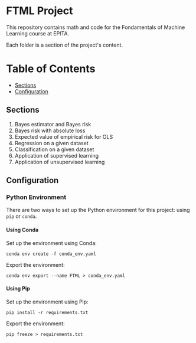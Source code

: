 # FTML Project
This repository contains math and code for the Fondamentals of Machine Learning course at EPITA.

Each folder is a section of the project's content.

# Table of Contents
- [Sections](#sections)
- [Configuration](#configuration)

## Sections
1. Bayes estimator and Bayes risk
2. Bayes risk with absolute loss
3. Expected value of empirical risk for OLS
4. Regression on a given dataset
5. Classification on a given dataset
6. Application of supervised learning
7. Application of unsupervised learning

## Configuration
### Python Environment
There are two ways to set up the Python environment for this project: using `pip` or `conda`.

#### Using Conda
Set up the environment using Conda:
```
conda env create -f conda_env.yaml
```
Export the environment:
```
conda env export --name FTML > conda_env.yaml
```

#### Using Pip
Set up the environment using Pip:
```
pip install -r requirements.txt
```
Export the environment:
```
pip freeze > requirements.txt
```
